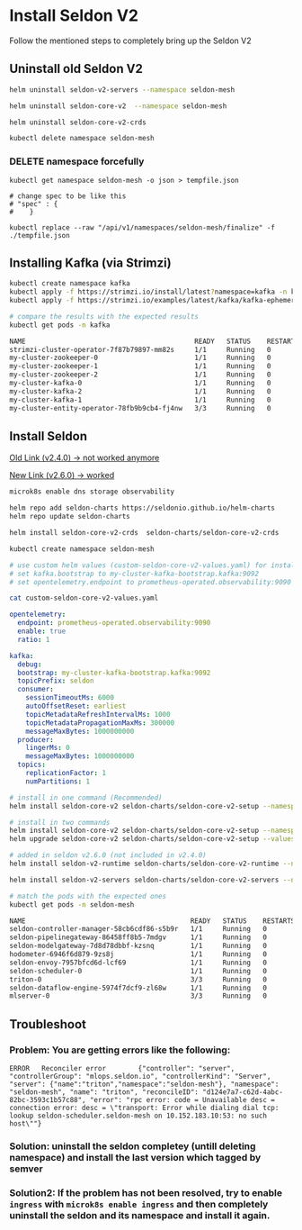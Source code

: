 # Install Seldon V2
Follow the mentioned steps to completely bring up the Seldon V2

## Uninstall old Seldon V2
```bash
helm uninstall seldon-v2-servers --namespace seldon-mesh

helm uninstall seldon-core-v2  --namespace seldon-mesh

helm uninstall seldon-core-v2-crds

kubectl delete namespace seldon-mesh
```

### DELETE namespace forcefully
```log
kubectl get namespace seldon-mesh -o json > tempfile.json

# change spec to be like this
# "spec" : {
#    }

kubectl replace --raw "/api/v1/namespaces/seldon-mesh/finalize" -f ./tempfile.json
```

## Installing Kafka (via Strimzi)
```bash
kubectl create namespace kafka
kubectl apply -f https://strimzi.io/install/latest?namespace=kafka -n kafka
kubectl apply -f https://strimzi.io/examples/latest/kafka/kafka-ephemeral.yaml -n kafka

# compare the results with the expected results
kubectl get pods -n kafka

NAME                                          READY   STATUS    RESTARTS   AGE
strimzi-cluster-operator-7f87b79897-mm82s     1/1     Running   0          8m43s
my-cluster-zookeeper-0                        1/1     Running   0          8m15s
my-cluster-zookeeper-1                        1/1     Running   0          8m15s
my-cluster-zookeeper-2                        1/1     Running   0          8m15s
my-cluster-kafka-0                            1/1     Running   0          7m51s
my-cluster-kafka-2                            1/1     Running   0          7m50s
my-cluster-kafka-1                            1/1     Running   0          7m51s
my-cluster-entity-operator-78fb9b9cb4-fj4nw   3/3     Running   0          7m23s
```


## Install Seldon
[Old Link (v2.4.0) -> not worked anymore](https://docs.seldon.io/projects/seldon-core/en/v2.4.0/contents/getting-started/kubernetes-installation/helm.html)

[New Link (v2.6.0) -> worked](https://docs.seldon.io/projects/seldon-core/en/v2.6.0/contents/getting-started/kubernetes-installation/helm.html)

```bash
microk8s enable dns storage observability

helm repo add seldon-charts https://seldonio.github.io/helm-charts
helm repo update seldon-charts

helm install seldon-core-v2-crds  seldon-charts/seldon-core-v2-crds

kubectl create namespace seldon-mesh

# use custom helm values (custom-seldon-core-v2-values.yaml) for installing seldon-core-v2 according to the kafka installation:
# set kafka.bootstrap to my-cluster-kafka-bootstrap.kafka:9092
# set opentelemetry.endpoint to prometheus-operated.observability:9090

cat custom-seldon-core-v2-values.yaml
```
```yaml
opentelemetry:
  endpoint: prometheus-operated.observability:9090
  enable: true
  ratio: 1

kafka:
  debug:
  bootstrap: my-cluster-kafka-bootstrap.kafka:9092
  topicPrefix: seldon
  consumer:
    sessionTimeoutMs: 6000
    autoOffsetReset: earliest
    topicMetadataRefreshIntervalMs: 1000
    topicMetadataPropagationMaxMs: 300000
    messageMaxBytes: 1000000000
  producer:
    lingerMs: 0
    messageMaxBytes: 1000000000
  topics:
    replicationFactor: 1
    numPartitions: 1
```
```bash
# install in one command (Recommended)
helm install seldon-core-v2 seldon-charts/seldon-core-v2-setup --namespace seldon-mesh --values custom-seldon-core-v2-values.yaml

# install in two commands
helm install seldon-core-v2 seldon-charts/seldon-core-v2-setup --namespace seldon-mesh
helm upgrade seldon-core-v2 seldon-charts/seldon-core-v2-setup --values custom-seldon-core-v2-values.yaml -n seldon-mesh

# added in seldon v2.6.0 (not included in v2.4.0)
helm install seldon-v2-runtime seldon-charts/seldon-core-v2-runtime --namespace seldon-mesh

helm install seldon-v2-servers seldon-charts/seldon-core-v2-servers --namespace seldon-mesh

# match the pods with the expected ones
kubectl get pods -n seldon-mesh

NAME                                         READY   STATUS    RESTARTS   AGE
seldon-controller-manager-58cb6cdf86-s5b9r   1/1     Running   0          9m50s
seldon-pipelinegateway-86458ff8b5-7mdgv      1/1     Running   0          9m38s
seldon-modelgateway-7d8d78dbbf-kzsnq         1/1     Running   0          9m38s
hodometer-6946f6d879-9zs8j                   1/1     Running   0          9m38s
seldon-envoy-7957bfcd6d-lcf69                1/1     Running   0          9m38s
seldon-scheduler-0                           1/1     Running   0          9m38s
triton-0                                     3/3     Running   0          9m8s
seldon-dataflow-engine-5974f7dcf9-zl68w      1/1     Running   0          55s
mlserver-0                                   3/3     Running   0          52s
```

## Troubleshoot
### Problem: You are getting errors like the following:
```log
ERROR   Reconciler error        {"controller": "server", "controllerGroup": "mlops.seldon.io", "controllerKind": "Server", "server": {"name":"triton","namespace":"seldon-mesh"}, "namespace": "seldon-mesh", "name": "triton", "reconcileID": "d124e7a7-c62d-4abc-82bc-3593c1b57c88", "error": "rpc error: code = Unavailable desc = connection error: desc = \"transport: Error while dialing dial tcp: lookup seldon-scheduler.seldon-mesh on 10.152.183.10:53: no such host\""}
```
### Solution: uninstall the seldon completey (untill deleting namespace) and install the last version which tagged by semver

### Solution2: If the problem has not been resolved, try to enable `ingress` with `microk8s enable ingress` and then completely uninstall the seldon and its namespace and install it again.
